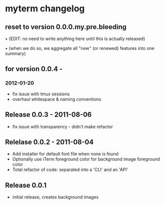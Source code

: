 # myterm changelog

## reset to version 0.0.0.my.pre.bleeding

  • (EDIT: no need to write anything here until this is actually released)

  • (when we do so, we aggregate all "new" (or renewed) features into
     one summary)




## for version 0.0.4 -

### 2012-01-20

  * fix issue with tmux sessions
  * overhaul whitespace & naming conventions




## Release 0.0.3 - 2011-08-06

  * fix issue with transparency - didn't make refactor




## Relelase 0.0.2 - 2011-08-04

  * Add installer for default font file when none is found
  * Optionally use iTerm foreground color for background image foreground color
  * Total refactor of code: separated into a 'CLI' and an 'API'




## Release 0.0.1

  * initial release, creates background images

